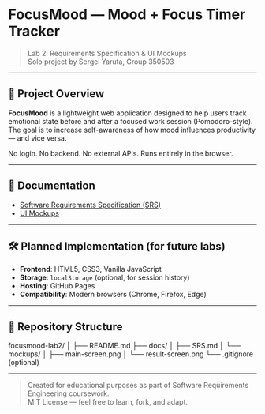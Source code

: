 # FocusMood — Mood + Focus Timer Tracker

> Lab 2: Requirements Specification & UI Mockups  
> Solo project by Sergei Yaruta, Group 350503

---

## 📌 Project Overview

**FocusMood** is a lightweight web application designed to help users track emotional state before and after a focused work session (Pomodoro-style). The goal is to increase self-awareness of how mood influences productivity — and vice versa.

No login. No backend. No external APIs. Runs entirely in the browser.

---

## 📄 Documentation

- [Software Requirements Specification (SRS)](docs/SRS.md)
- [UI Mockups](docs/mockups/)

---

## 🛠️ Planned Implementation (for future labs)

- **Frontend**: HTML5, CSS3, Vanilla JavaScript
- **Storage**: `localStorage` (optional, for session history)
- **Hosting**: GitHub Pages
- **Compatibility**: Modern browsers (Chrome, Firefox, Edge)

---

## 📎 Repository Structure

focusmood-lab2/
│
├── README.md
├── docs/
│   ├── SRS.md
│   └── mockups/
│       ├── main-screen.png
│       └── result-screen.png
└── .gitignore (optional)

---

> Created for educational purposes as part of Software Requirements Engineering coursework.  
> MIT License — feel free to learn, fork, and adapt.
